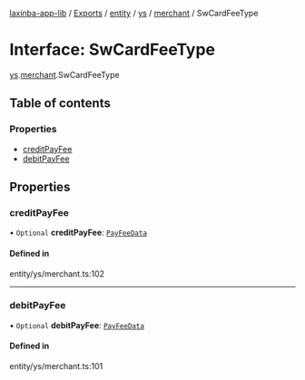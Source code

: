 [laxinba-app-lib](../README.md) / [Exports](../modules.md) / [entity](../modules/entity.md) / [ys](../modules/entity.ys.md) / [merchant](../modules/entity.ys.merchant.md) / SwCardFeeType

# Interface: SwCardFeeType

[ys](../modules/entity.ys.md).[merchant](../modules/entity.ys.merchant.md).SwCardFeeType

## Table of contents

### Properties

- [creditPayFee](entity.ys.merchant.SwCardFeeType.md#creditpayfee)
- [debitPayFee](entity.ys.merchant.SwCardFeeType.md#debitpayfee)

## Properties

### creditPayFee

• `Optional` **creditPayFee**: [`PayFeeData`](entity.ys.merchant.PayFeeData.md)

#### Defined in

entity/ys/merchant.ts:102

___

### debitPayFee

• `Optional` **debitPayFee**: [`PayFeeData`](entity.ys.merchant.PayFeeData.md)

#### Defined in

entity/ys/merchant.ts:101
